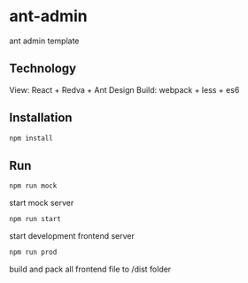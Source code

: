 # ant-admin

ant admin template

## Technology

View: React + Redva + Ant Design
Build: webpack + less + es6

## Installation

```bash
npm install
```

## Run

```bash
npm run mock
```

start mock server

```bash
npm run start
```

start development frontend server

```bash
npm run prod
```

build and pack all frontend file to /dist folder
